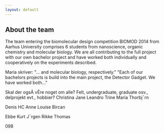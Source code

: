 ```yaml
---
layout: default
---
```


## About the team

The team entering the biomolecular design competition BIOMOD 2014 from Aarhus University comprises 6 students from nanoscience, organic chemistry and molecular biology. We are all contributing to the full project with our own bachelor project and have worked both individually and cooperatively on the experiments described.


Maria skriver: 
"... and molecular biology, respectively."
"Each of our bachelors projects is build into the main project, the Detector Gadget. We have worked both..."

Skal der ogsÂ vÊre noget om alle? Felt, undergraduate, graduate osv., delprojekt evt., hobbier?
Christina
Jane
Leandro
Trine
Maria
Thorbj¯rn

Denis
HC
Anne Louise
Bircan

Ebbe
Kurt
J¯rgen
Rikke
Thomas







098

